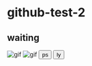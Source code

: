 # github-test-2
<!DOCTYPE html>
<html lang="en">
<head>
    <meta charset="UTF-8">
    <meta name="viewport" content="width=device-width, initial-scale=1.0">
    <title>message for you</title>
    <link rel="stylesheet" href="style.css"/>
</head>
<body>
    <div class="wrapper">
        <h2 class="question">waiting</h2>
        <img class="gif" alt="gif" src="https://media.giphy.com/media/v1.Y2lkPTc5MGI3NjExenEwNTg4YjR5a2lpeXNiNXQ5cDgxZzZ3cWF4ODRid3kwOGRlaGx5biZlcD12MV9pbnRlcm5hbF9naWZfYnlfaWQmY3Q9Zw/Rhf0uSWt1P2TFqVMZK/giphy.gif">
      <img class="gif" alt="gif" src="https://media.giphy.com/media/v1.Y2lkPTc5MGI3NjExZXVzM3BiMjZqMGNyd2FkbmcxbWtkdWplcm13MXVmMmtkYWZiMXZ0eiZlcD12MV9pbnRlcm5hbF9naWZfYnlfaWQmY3Q9Zw/Kc7qzYMnOTcDb0aEw5/giphy.gif">
            <button class="maybe-btn">ps</button>
            <button class="yes-btn">ly</button>
        </div>
    </div>
    <script src="script.js"></script>
</body>
</html>
